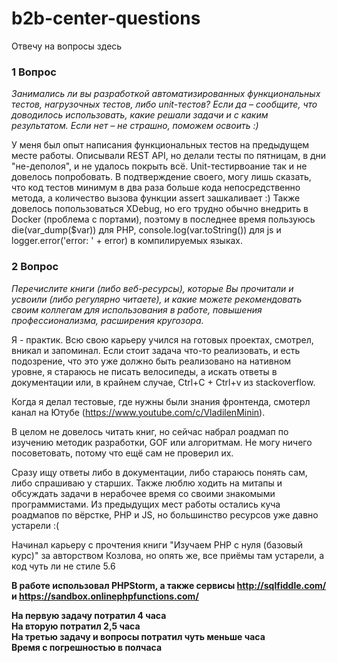 # b2b-center-questions

Отвечу на вопросы здесь

### 1 Вопрос

*Занимались ли вы разработкой автоматизированных функциональных тестов, нагрузочных тестов, либо unit-тестов? Если да – сообщите, что доводилось использовать, какие решали задачи и с каким результатом. Если нет – не страшно, поможем освоить :)*

У меня был опыт написания функциональных тестов на предыдущем месте работы. Описывали REST API, но делали тесты по пятницам, в дни "не-деполоя", и не удалось покрыть всё. Unit-тестирвоание так и не довелось попробовать. В подтверждение своего, могу лишь сказать, что код тестов минимум в два раза больше кода непосредственно метода, а количество вызова функции assert зашкаливает :) Также довелось попользоваться XDebug, но его трудно обычно внедрить в Docker (проблема с портами), поэтому в последнее время пользуюсь die(var_dump($var)) для PHP, console.log(var.toString()) для js и logger.error('error: ' + error) в компилируемых языках.

### 2 Вопрос
*Перечислите книги (либо веб-ресурсы), которые Вы прочитали и усвоили (либо регулярно читаете), и какие можете рекомендовать своим коллегам для использования в работе, повышения профессионализма, расширения кругозора.*

Я - практик. Всю свою карьеру учился на готовых проектах, смотрел, вникал и запоминал. Если стоит задача что-то реализовать, и есть подозрение, что это уже должно быть реализовано на нативном уровне, я стараюсь не писать велосипеды, а искать ответы в документации или, в крайнем случае, Ctrl+C + Ctrl+v из stackoverflow.

Когда я делал тестовые, где нужны были знания фронтенда, смотерл канал на Ютубе (https://www.youtube.com/c/VladilenMinin).

В целом не довелось читать книг, но сейчас набрал роадмап по изучению методик разработки, GOF или алгоритмам. Не могу ничего посоветовать, потому что ещё сам не проверил их.

Сразу ищу ответы либо в документации, либо стараюсь понять сам, либо спрашиваю у старших. Также люблю ходить на митапы и обсуждать задачи в нерабочее время со своими знакомыми программистами.
Из предыдущих мест работы остались куча роадмапов по вёрстке, PHP и JS, но большинство ресурсов уже давно устарели :(

Начинал карьеру с прочтения книги "Изучаем PHP с нуля (базовый курс)" за авторством Козлова, но опять же, все приёмы там устарели, а код чуть ли не стиле 5.6 



**В работе использовал PHPStorm, а также сервисы http://sqlfiddle.com/ и https://sandbox.onlinephpfunctions.com/**

**На первую задачу потратил 4 часа \
На вторую потратил 2,5 часа \
На третью задачу и вопросы потратил чуть меньше часа\
Время с погрешностью в полчаса**